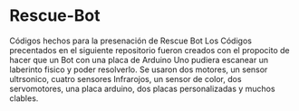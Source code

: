 # Rescue-Bot
Códigos hechos para la presenación de Rescue Bot
Los Códigos precentados en el siguiente repositorio fueron creados con el propocito de hacer que un
Bot con una placa de Arduino Uno pudiera escanear un laberinto fisico y poder resolverlo.
Se usaron dos motores, un sensor ultrsonico, cuatro sensores Infrarojos, un sensor de color, dos servomotores, una placa arduino, dos placas personalizadas y muchos clables.
